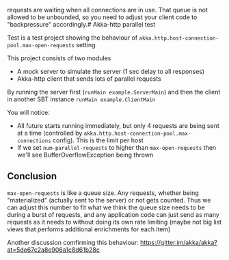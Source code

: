requests are waiting when all connections are in use. That queue is not allowed to be unbounded, so you need to adjust your client code to "backpressure" accordingly.# Akka-http parallel test

Test is a test project showing the behaviour of `akka.http.host-connection-pool.max-open-requests` setting

This project consists of two modules

- A mock server to simulate the server (1 sec delay to all responses)
- Akka-http client that sends lots of parallel requests

By running the server first (`runMain example.ServerMain`) and then the client in 
another SBT instance `runMain example.ClientMain`

You will notice:

- All future starts running immediately, but only 4 requests are being sent at a time 
(controlled by `akka.http.host-connection-pool.max-connections` config). This is the limit per host
- If we set `num-parallel-requests` to higher than `max-open-requests` then 
  we'll see BufferOverflowException being thrown
  
## Conclusion

`max-open-requests` is like a queue size. Any requests, whether being "materialized" (actually sent to the server) 
or not gets counted. Thus we can adjust this number to fit what we think the queue size needs to be
during a burst of requests, and any application code can just send as many requests as it needs to without doing its own
rate limiting (maybe not big list views that performs additional enrichments for each item)

Another discussion comfirming this behaviour: https://gitter.im/akka/akka?at=5de67c2a8e906a1c8d61b28c
